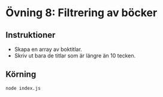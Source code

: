 # Övning 8: Filtrering av böcker

## Instruktioner
- Skapa en array av boktitlar.
- Skriv ut bara de titlar som är längre än 10 tecken.

## Körning
`node index.js`
